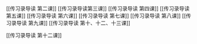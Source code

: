 [[传习录导读 第二课]]
[[传习录导读第三课]]
[[传习录导读 第四课]]
[[传习录导读第五课]]
[[传习录导读 第六课]]
[[传习录导读 第七课]]
[[传习录导读 第八课]]
[[传习录导读 第九课]]
[[传习录导读 第十、十二、十三课]]

[[传习录导读 第十二课]]









